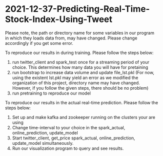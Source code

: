 # 2021-12-37-Predicting-Real-Time-Stock-Index-Using-Tweet

Please note, the path or directory name for some variables in our program in which they loads data from, may have changed. Please change accordingly if you get some error.

To reproduce our results in during training. Please follow the steps below:
1. run twitter_client and spark_test once for a streaming period of your choice. This determines how many data you will have for pretaining
2. run bootstrap to increase data volume and update file_lst.pkl (For now, using the existent lst.pkl may yield an error as we modified the organization of this project, directory name may have changed. However, if you follow  the given steps, there should be no problem)
3. run pretraining to reproduce our model

To reproduce our results in the actual real-time prediction. Please follow the steps below:
1. Set up and make kafka and zookeeper running on the clusters your are using
2. Change time-interval to your choice in the spark_actual, online_prediction, update_model
3. Start twitter_client, get_price spark_actual, online_prediction, update_model simultaneously.
4. Run our visualization program to query and see results.

